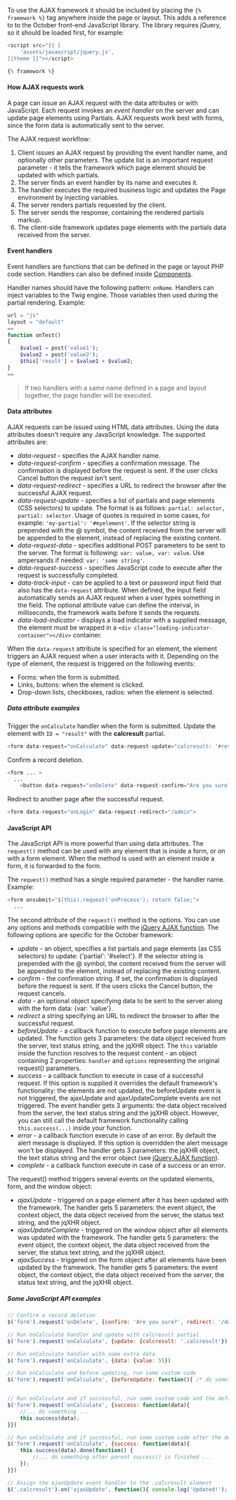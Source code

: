 To use the AJAX framework it should be included by placing the `{% framework %}` tag anywhere inside the page or layout. 
This adds a reference to to the October front-end JavaScript library. The library requires jQuery, so it should be loaded first, for example:

```php
<script src="{{ [
    'assets/javascript/jquery.js',
]|theme }}"></script> 

{% framework %}
```

#### How AJAX requests work

A page can issue an AJAX request with the data attributes or with JavaScript. Each request invokes an *event handler* on the server and can update page elements using Partials. AJAX requests work best with forms, since the form data is automatically sent to the server. 

The AJAX request workflow:

1. Client issues an AJAX request by providing the event handler name, and optionally other parameters. The update list is an important request parameter - it tells the framework which page element should be updated with which partials.
2. The server finds an event handler by its name and executes it.
3. The handler executes the required business logic and updates the Page environment by injecting variables.
4. The server renders partials requested by the client.
5. The server sends the response, containing the rendered partials markup.
6. The client-side framework updates page elements with the partials data received from the server.

#### Event handlers

Event handlers are functions that can be defined in the page or layout PHP code section. Handlers can also be defined inside [Components](../extensibility/components).

Handler names should have the following pattern: `onName`. Handlers can inject variables to the Twig engine. Those variables then used during the partial rendering. Example:

```php
url = "js"
layout = "default"
==
function onTest()
{
    $value1 = post('value1');
    $value2 = post('value2');
    $this['result'] = $value1 + $value2;
}
==
```

> If two handlers with a same name defined in a page and layout together, the page handler will be executed.

#### Data attributes

AJAX requests can be issued using HTML data attributes. Using the data attributes doesn't require any JavaScript knowledge. The supported attributes are:

- *data-request* - specifies the AJAX handler name.
- *data-request-confirm* - specifies a confirmation message. The confirmation is displayed before the request is sent. If the user clicks Cancel button the request isn't sent.
- *data-request-redirect* - specifies a URL to redirect the browser after the successful AJAX request.
- *data-request-update* - specifies a list of partials and page elements (CSS selectors) to update. The format is as follows: `partial: selector, partial: selector`. Usage of quotes is required in some cases, for example: `'my-partial': '#myelement'`. If the selector string is prepended with the @ symbol, the content received from the server will be appended to the element, instead of replacing the existing content.
- *data-request-data* - specifies additional POST parameters to be sent to the server. The format is following: `var: value, var: value`. Use ampersands if needed: `var: 'some string'`.
- *data-request-success* - specifies JavaScript code to execute after the request is successfully completed.
- *data-track-input* - can be applied to a text or password input field that also has the `data-request` attribute. When defined, the input field automatically sends an AJAX request when a user types something in the field. The optional attribute value can define the interval, in milliseconds, the framework waits before it sends the requests.
- *data-load-indicator* - displays a load indicator with a supplied message, the element must be wrapped in a `<div class="loading-indicator-container"></div>` container.

When the `data-request` attribute is specified for an element, the element triggers an AJAX request when a user interacts with it. Depending on the type of element, the request is triggered on the following events:

* Forms: when the form is submitted.
* Links, buttons: when the element is clicked.
* Drop-down lists, checkboxes, radios: when the element is selected.

##### Data attribute examples

Trigger the `onCalculate` handler when the form is submitted. Update the element with `ID = "result"` with the **calcresult** partial.

```php
<form data-request="onCalculate" data-request-update="calcresult: '#result'">
```

Confirm a record deletion.

```php
<form ... >
  ...
	<button data-request="onDelete" data-request-confirm="Are you sure?">Delete</button>
```

Redirect to another page after the successful request.

```php
<form data-request="onLogin" data-request-redirect="/admin">
```

#### JavaScript API

The JavaScript API is more powerful than using data attributes. The `request()` method can be used with any element that is inside a form, or on with a form element. When the method is used with an element inside a form, it is forwarded to the form. 

The `request()` method has a single required parameter - the handler name. Example:

```php
<form onsubmit="$(this).request('onProcess'); return false;">
  ...
```

The second attribute of the `request()` method is the options. You can use any options and methods compatible with the [jQuery AJAX function](http://api.jquery.com/jQuery.ajax/). The following options are specific for the October framework:

- *update* - an object, specifies a list partials and page elements (as CSS selectors) to update: {'partial': '#select'}. If the selector string is prepended with the @ symbol, the content received from the server will be appended to the element, instead of replacing the existing content.
- *confirm* - the confirmation string. If set, the confirmation is displayed before the request is sent. If the users clicks the Cancel button, the request cancels.
- *data* - an optional object specifying data to be sent to the server along with the form data: {var: 'value'}.
- *redirect* a string specifying an URL to redirect the browser to after the successful request.
- *beforeUpdate* - a callback function to execute before page elements are updated. The function gets 3 parameters: the data object received from the server, text status string, and the jqXHR object. The `this` variable inside the function resolves to the request content - an object containing 2 properties: `handler` and `options` representing the original request() parameters.
- *success* - a callback function to execute in case of a successful request. If this option is supplied it overrides the default framework's functionality: the elements are not updated, the beforeUpdate event is not triggered, the ajaxUpdate and ajaxUpdateComplete events are not triggered. The event handler gets 3 arguments: the data object received from the server, the text status string and the jqXHR object. However, you can still call the default framework functionality calling `this.success(...)` inside your function.
- *error* - a callback function execute in case of an error. By default the alert message is displayed. If this option is overridden the alert message won't be displayed. The handler gets 3 parameters: the jqXHR object, the text status string and the error object (see [jQuery AJAX function](http://api.jquery.com/jQuery.ajax/)).
- *complete* - a callback function execute in case of a success or an error.

The request() method triggers several events on the updated elements, form, and the window object:

- *ajaxUpdate* - triggered on a page element after it has been updated with the framework. The handler gets 5 parameters: the event object, the context object, the data object received from the server, the status text string, and the jqXHR object.
- *ajaxUpdateComplete* - triggered on the window object after all elements was updated with the framework. The handler gets 5 parameters: the event object, the context object, the data object received from the server, the status text string, and the jqXHR object.
- *ajaxSuccess* - triggered on the form object after all elements have been updated by the framework. The handler gets 5 parameters: the event object, the context object, the data object received from the server, the status text string, and the jqXHR object.

##### Some JavaScript API examples

```js
// Confirm a record deletion
$('form').request('onDelete', {confirm: 'Are you sure?', redirect: '/dashboard'})

// Run onCalculate handler and update with calcresult partial
$('form').request('onCalculate', {update: {calcresult: '.calcresult'})

// Run onCalculate handler with some extra data
$('form').request('onCalculate', {data: {value: 55})

// Run onCalculate and before updating, run some custom code
$('form').request('onCalculate', {beforeUpdate: function(){ /* do something */ }})


// Run onCalculate and if successful, run some custom code and the default
$('form').request('onCalculate', {success: function(data){ 
    //... do something ...
    this.success(data);
}})

// Run onCalculate and if successful, run some custom code after the default is done
$('form').request('onCalculate', {success: function(data){ 
    this.success(data).done(function() {
        //... do something after parent success() is finished ...
    });
}})

// Assign the ajaxUpdate event handler to the .calcresult element
$('.calcresult').on('ajaxUpdate', function(){ console.log('Updated!'); })
```
